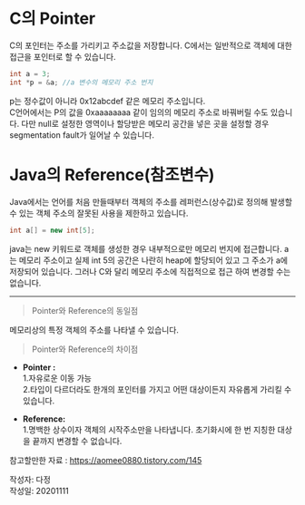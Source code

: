 # C의 Pointer
C의 포인터는 주소를 가리키고 주소값을 저장합니다. C에서는 일반적으로 객체에 대한 접근을 포인터로 할 수 있습니다.  
```C
int a = 3;
int *p = &a; //a 변수의 메모리 주소 번지
```
p는 정수값이 아니라 0x12abcdef 같은 메모리 주소입니다.  
C언어에서는 P의 값을 0xaaaaaaaa 같이 임의의 메모리 주소로 바꿔버릴 수도 있습니다. 다만 null로 설정한 영역이나 할당받은 메모리 공간을 넣은 곳을 설정할 경우 segmentation fault가 일어날 수 있습니다.  
  

# Java의 Reference(참조변수)
Java에서는 언어를 처음 만들때부터 객체의 주소를 레퍼런스(상수값)로 정의해 발생할 수 있는 객체 주소의 잘못된 사용을 제한하고 있습니다.  
```Java
int a[] = new int[5];  
```
java는 new 키워드로 객체를 생성한 경우 내부적으로만 메모리 번지에 접근합니다. 
a는 메모리 주소이고 실제 int 5의 공간은 나란히 heap에 할당되어 있고 그 주소가 a에 저장되어 있습니다. 그러나 C와 달리 메모리 주소에 직접적으로 접근 하여 변경할 수는 없습니다.

---
> Pointer와 Reference의 동일점  

메모리상의 특정 객체의 주소를 나타낼 수 있습니다.  


> Pointer와 Reference의 차이점

* __Pointer :__   
1.자유로운 이동 가능  
2.타입이 다르더라도 한개의 포인터를 가지고 어떤 대상이든지 자유롭게 가리킬 수 있습니다.   
  

* __Reference:__  
1.명백한 상수이자 객체의 시작주소만을 나타냅니다. 초기화시에 한 번 지칭한 대상을 끝까지 변경할 수 없습니다.

참고할만한 자료 : https://aomee0880.tistory.com/145  

작성자: 다정  
작성일: 20201111

